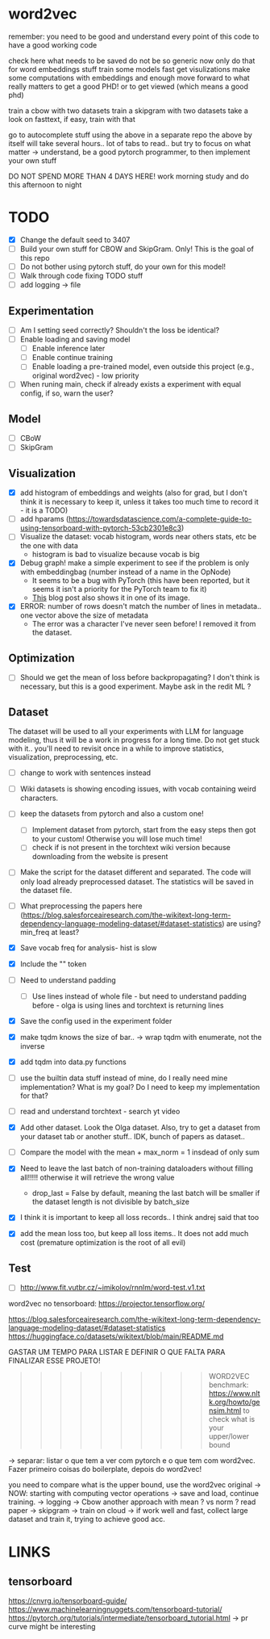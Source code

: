 # word2vec

remember: you need to be good and understand every point of this code to have a good working code


check here what needs to be saved
do not be so generic now
only do that for word embeddings stuff
train some models fast
get visulizations
make some computations with embeddings and enough
move forward to what really matters to get a good PHD! or to get viewed (which means a good phd)


train a cbow with two datasets
train a skipgram with two datasets
take a look on fasttext, if easy, train with that

go to autocomplete stuff using the above in a separate repo
the above by itself will take several hours..
lot of tabs to read.. but try to focus on what matter -> understand, be a good pytorch programmer, to then implement your own stuff


DO NOT SPEND MORE THAN 4 DAYS HERE!
work morning
study and do this afternoon to night

# TODO

- [x] Change the default seed to 3407 
- [ ] Build your own stuff for CBOW and SkipGram. Only! This is the goal of this repo
 - [ ] Do not bother using pytorch stuff, do your own for this model! 
- [ ] Walk through code fixing TODO stuff
- [ ] add logging -> file

## Experimentation

- [ ] Am I setting seed correctly? Shouldn't the loss be identical?
- [ ] Enable loading and saving model
    - [ ] Enable inference later
    - [ ] Enable continue training
    - [ ] Enable loading a pre-trained model, even outside this project (e.g., original word2vec) - low priority
- [ ] When runing main, check if already exists a experiment with equal config, if so, warn the user?

## Model

- [ ] CBoW
- [ ] SkipGram

## Visualization
- [x] add histogram of embeddings and weights (also for grad, but I don't think it is necessary to keep it, unless it takes too much time to record it - it is a TODO)
- [ ] add hparams (https://towardsdatascience.com/a-complete-guide-to-using-tensorboard-with-pytorch-53cb2301e8c3)
- [ ] Visualize the dataset: vocab histogram, words near others stats, etc be the one with data
    - histogram is bad to visualize because vocab is big
- [x] Debug graph! make a simple experiment to see if the problem is only with embeddingbag (number instead of a name in the OpNode)
    - It seems to be a bug with PyTorch (this have been reported, but it seems it isn't a priority for the PyTorch team to fix it)
    - [This](https://towardsdatascience.com/a-complete-guide-to-using-tensorboard-with-pytorch-53cb2301e8c3) blog post also shows it in one of its image.
- [x] ERROR: number of rows doesn't match the number of lines in metadata.. one vector above the size of metadata
    - The error was a <BOM> character I've never seen before! I removed it from the dataset. 

## Optimization

- [ ] Should we get the mean of loss before backpropagating? I don't think is necessary, but this is a good experiment. Maybe ask in the redit ML ?

## Dataset

The dataset will be used to all your experiments with LLM for language modeling, thus it will be a work in progress for a long time.
Do not get stuck with it.. you'll need to revisit once in a while to improve statistics, visualization, preprocessing, etc.

- [ ] change to work with sentences instead

- [ ] Wiki datasets is showing encoding issues, with vocab containing weird characters.

- [ ] keep the datasets from pytorch and also a custom one!
    - [ ] Implement dataset from pytorch, start from the easy steps then got to your custom! Otherwise you will lose much time!
    - [ ] check if <bom> is not present in the torchtext wiki version because downloading from the website is present
- [ ] Make the script for the dataset different and separated. The code will only load already preprocessed dataset. The statistics will be saved in the dataset file.

- [ ] What preprocessing the papers here (https://blog.salesforceairesearch.com/the-wikitext-long-term-dependency-language-modeling-dataset/#dataset-statistics) are using? min_freq at least?
- [x] Save vocab freq for analysis- hist is slow
- [x] Include the "<unk>" token
- [ ] Need to understand padding
    - [ ] Use lines instead of whole file - but need to understand padding before - olga is using lines and torchtext is returning lines
- [x] Save the config used in the experiment folder
- [x] make tqdm knows the size of bar.. -> wrap tqdm with enumerate, not the inverse
- [x] add tqdm into data.py functions
- [ ] use the builtin data stuff instead of mine, do I really need mine implementation? What is my goal? Do I need to keep my implementation for that?
- [ ] read and understand torchtext - search yt video

- [x] Add other dataset. Look the Olga dataset. Also, try to get a dataset from your dataset tab or another stuff.. IDK, bunch of papers as dataset..
- [ ] Compare the model with the mean + max_norm = 1 insdead of only sum
- [x] Need to leave the last batch of non-training dataloaders without filling all!!!!! otherwise it will retrieve the wrong value
    - drop_last = False by default, meaning the last batch will be smaller if the dataset length is not divisible by batch_size
- [x] I think it is important to keep all loss records.. I think andrej said that too
- [x] add the mean loss too, but keep all loss items.. It does not add much cost (premature optimization is the root of all evil)


## Test
- [ ] http://www.fit.vutbr.cz/~imikolov/rnnlm/word-test.v1.txt

word2vec no tensorboard: https://projector.tensorflow.org/


https://blog.salesforceairesearch.com/the-wikitext-long-term-dependency-language-modeling-dataset/#dataset-statistics
https://huggingface.co/datasets/wikitext/blob/main/README.md











GASTAR UM TEMPO PARA LISTAR E DEFINIR O QUE FALTA PARA FINALIZAR ESSE PROJETO!

>>>>>>>>>> WORD2VEC benchmark: https://www.nltk.org/howto/gensim.html
to check what is your upper/lower bound

-> separar: listar o que tem a ver com pytorch e o que tem com word2vec. Fazer primeiro coisas do boilerplate, depois do word2vec!

you need to compare what is the upper bound, use the word2vec original
-> NOW: starting with computing vector operations
-> save and load, continue training.
-> logging
-> Cbow another approach with mean ? vs norm ? read paper
-> skipgram
-> train on cloud -> if work well and fast, collect large dataset and train it, trying to achieve good acc.


# LINKS

## tensorboard
https://cnvrg.io/tensorboard-guide/
https://www.machinelearningnuggets.com/tensorboard-tutorial/
https://pytorch.org/tutorials/intermediate/tensorboard_tutorial.html -> pr curve might be interesting
